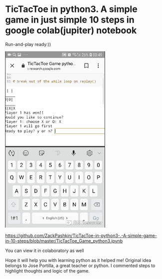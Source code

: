 # TicTacToe in python3. A simple game in just simple 10 steps in google colab(jupiter) notebook
Run-and-play ready:))

![](TicTacToe.gif)

https://github.com/ZackPashkin/TicTacToe-in-python3-.-A-simple-game-in-10-steps/blob/master/TicTacToe_Game_python3.ipynb

You can view it in colaboratory as well

Hope it will help you with learning python as it helped me! 
Original idea belongs to Jose Portilla, a great teacher or python.
I commented steps to highlight thoughts and logic of the game.
